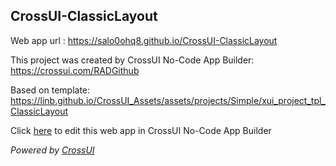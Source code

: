 ## CrossUI-ClassicLayout
Web app url : https://salo0ohq8.github.io/CrossUI-ClassicLayout

This project was created by CrossUI No-Code App Builder: https://crossui.com/RADGithub

Based on template: https://linb.github.io/CrossUI_Assets/assets/projects/Simple/xui_project_tpl_ClassicLayout

Click [here](https://crossui.com/RADGithub/#!from=github&owner=salo0ohq8&repo=CrossUI-ClassicLayout) to edit this web app in CrossUI No-Code App Builder

<i>Powered by [CrossUI](https://crossui.com)</i>
